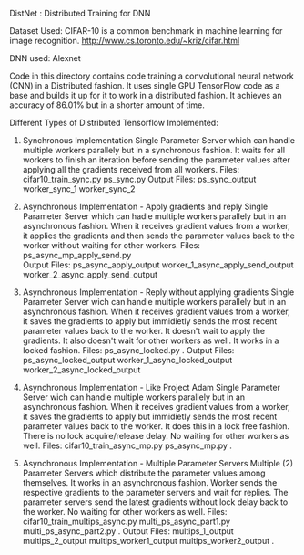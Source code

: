 
DistNet : Distributed Training for DNN 

Dataset Used:
CIFAR-10 is a common benchmark in machine learning for image recognition.
http://www.cs.toronto.edu/~kriz/cifar.html

DNN used:
Alexnet

Code in this directory contains code training a convolutional neural network (CNN) in a Distributed fashion. It uses single GPU TensorFlow code as a base and builds it up for it to work in a distributed fashion. It achieves an accuracy of 86.01% but in a shorter amount of time.

Different Types of Distributed Tensorflow Implemented:


1. Synchronous Implementation
Single Parameter Server which can handle multiple workers parallely but in a synchronous fashion. It waits for all workers to finish an iteration before sending the parameter values after applying all the gradients received from all workers.
Files: cifar10_train_sync.py  ps_sync.py 
Output Files: ps_sync_output worker_sync_1 worker_sync_2

2. Asynchronous Implementation - Apply gradients and reply
Single Parameter Server which can hadle multiple workers parallely but in an asynchronous fashion. When it receives gradient values from a worker, it applies the gradients and then sends the parameter values back to the worker without waiting for other workers.
Files: ps_async_mp_apply_send.py   
Output Files: ps_async_apply_output worker_1_async_apply_send_output worker_2_async_apply_send_output

3. Asynchronous Implementation - Reply without applying gradients 
Single Parameter Server wich can handle multiple workers parallely but in an asynchronous fashion. When it receives gradient values from a worker, it saves the gradients to apply but immidietly sends the most recent parameter values back to the worker. It doesn't wait to apply the gradients. It also doesn't wait for other workers as well. It works in a locked fashion.
Files: ps_async_locked.py . 
Output Files: ps_async_locked_output worker_1_async_locked_output worker_2_async_locked_output


4. Asynchronous Implementation - Like Project Adam
Single Parameter Server wich can handle multiple workers parallely but in an asynchronous fashion. When it receives gradient values from a worker, it saves the gradients to apply but immidietly sends the most recent parameter values back to the worker. It does this in a lock free fashion. There is no lock acquire/release delay. No waiting for other workers as well.
Files: cifar10_train_async_mp.py ps_async_mp.py . 


5. Asynchronous Implementation - Multiple Parameter Servers
Multiple (2) Parameter Servers which distribute the parameter values among themselves. It works in an asynchronous fashion. Worker sends the respective gradients to the parameter servers and wait for replies. The parameter servers send the latest gradients without lock delay back to the worker. No waiting for other workers as well.
Files: cifar10_train_multips_async.py multi_ps_async_part1.py multi_ps_async_part2.py . 
Output Files: multips_1_output multips_2_output multips_worker1_output multips_worker2_output . 
